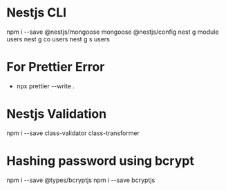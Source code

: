 # Nestjs CLI

npm i --save @nestjs/mongoose mongoose @nestjs/config
nest g module users
nest g co users
nest g s users

# For Prettier Error

- npx prettier --write .

# Nestjs Validation

npm i --save class-validator class-transformer

# Hashing password using bcrypt

npm i --save @types/bcryptjs
npm i --save bcryptjs
